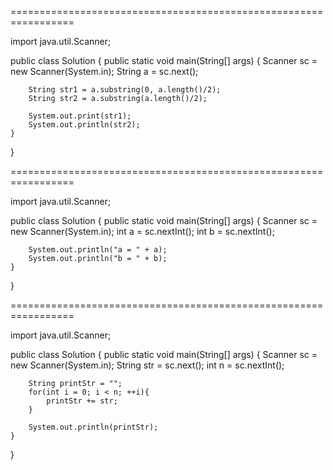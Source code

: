 =================================================================

import java.util.Scanner;

public class Solution {
    public static void main(String[] args) {
        Scanner sc = new Scanner(System.in);
        String a = sc.next();

        String str1 = a.substring(0, a.length()/2);
        String str2 = a.substring(a.length()/2);
        
        System.out.print(str1);
        System.out.println(str2);
    }
}


=================================================================

import java.util.Scanner;

public class Solution {
    public static void main(String[] args) {
        Scanner sc = new Scanner(System.in);
        int a = sc.nextInt();
        int b = sc.nextInt();

        System.out.println("a = " + a);
        System.out.println("b = " + b);
    }
}

=================================================================

import java.util.Scanner;

public class Solution {
    public static void main(String[] args) {
        Scanner sc = new Scanner(System.in);
        String str = sc.next();
        int n = sc.nextInt();
        
        String printStr = "";
        for(int i = 0; i < n; ++i){
            printStr += str;
        }
        
        System.out.println(printStr);
    }
}